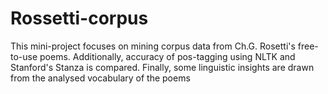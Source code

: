 # Rossetti-corpus
This mini-project focuses on mining corpus data from Ch.G. Rosetti's free-to-use poems. Additionally, accuracy of pos-tagging using NLTK and Stanford's Stanza is compared. Finally, some linguistic insights are drawn from the analysed vocabulary of the poems
